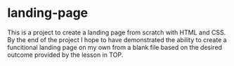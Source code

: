 # landing-page

This is a project to create a landing page from scratch with HTML and CSS. By the end of the project I hope
to have demonstrated the ability to create a funcitional  landing page on my own from a blank file based on
the desired outcome provided by the lesson in TOP.

